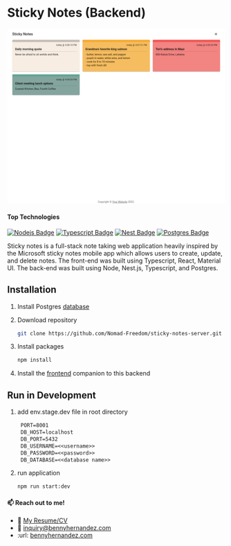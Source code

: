 # Sticky Notes (Backend)

![sticky notes app](https://raw.githubusercontent.com/Nomad-Freedom/sticky-notes-web/main/public/sticky-notes.png)

#### Top Technologies

[![Nodejs Badge](https://img.shields.io/badge/-Nodejs-3C873A?style=for-the-badge&labelColor=black&logo=node.js&logoColor=3C873A)](#) [![Typescript Badge](https://img.shields.io/badge/-Typescript-007acc?style=for-the-badge&labelColor=black&logo=typescript&logoColor=007acc)](#) [![Nest Badge](https://img.shields.io/badge/-Nest-E0234E?style=for-the-badge&labelColor=black&logo=nestjs&logoColor=E0234E)](#) [![Postgres Badge](https://img.shields.io/badge/-PostgreSQL-4169E1?style=for-the-badge&labelColor=black&logo=postgresql&logoColor=4169E1)](#)

Sticky notes is a full-stack note taking web application heavily inspired
by the Microsoft sticky notes mobile app which allows users to create,
update, and delete notes. The front-end was built using Typescript,
React, Material UI. The back-end was built using Node, Nest.js,
Typescript, and Postgres.

## Installation

1. Install Postgres [database](https://www.postgresql.org/)
2. Download repository
   ```bash
   git clone https://github.com/Nomad-Freedom/sticky-notes-server.git
   ```
3. Install packages

   ```bash
   npm install
   ```

4. Install the [frontend](https://github.com/Nomad-Freedom/sticky-notes-web) companion to this backend

## Run in Development

1. add env.stage.dev file in root directory
   ```env
    PORT=8001
    DB_HOST=localhost
    DB_PORT=5432
    DB_USERNAME=<<username>>
    DB_PASSWORD=<<password>>
    DB_DATABASE=<<database name>>
   ```
2. run application
   ```bash
   npm run start:dev
   ```

<!-- TODO: Add last video link -->

#### :mailbox: Reach out to me!

- :paperclip: [My Resume/CV]()
- :email: inquiry@bennyhernandez.com
- :url: [bennyhernandez.com](https://www.bennyhernandez.com)

